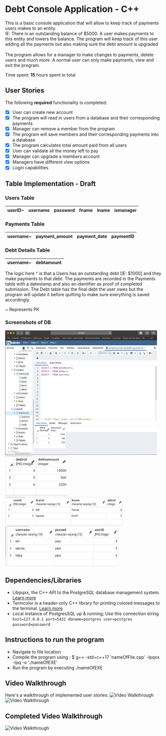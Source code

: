 # Debt Console Application - C++

This is a basic console application that will allow to keep track of payments users makes 
to an entity. 
<br>IE: There is an outstanding balance of $5000. A user makes payments to this entity and lowers the balance.
    The program will keep track of this user adding all the payments
    but also making sure the debt amount is upgraded</br>
<br>The program allows for a manager to make changes to payments, delete users and much more. A normal user
    can only make payments, view and exit the program.</br>

Time spent: **15** hours spent in total

## User Stories

The following **required** functionality is completed:

- [x] User can create new account
- [x] The program will read in users from a database and their corresponding payments
- [x] Manager can remove a member from the program
- [x] The program will save members and their corresponding payments into a database  
- [x] The program calculates total amount paid from all users 
- [x] User can validate all the money left to pay 
- [x] Manager can upgrade a members account 
- [x] Managers have different view options 
- [x] Login capabilities 

## Table Implementation - Draft 

### Users Table
 | userID~ | username | password | fname | lname | ismanager | 
 | ------- | -------- | -------- | ----- | ----- | --------- |

### Payments Table 
 | username~ | payment_amount | payment_date | paymentID| 
 | --------- | -------------- | ------------ | -------- |

### Debt Details Table 
 | username~ | debtamount | 
 | --------- | ---------- |

The logic here ^ is that a Users  has an outstanding debt [IE: $1000] and they make 
payments to that debt. The payments are recorded in the Payments table with a datestamp and also an identifier
as proof of completed submission. The Debt table has the final debt the user owes but the program will update it
before quitting to make sure everything is saved accordingly.

~ Represents PK 

### Screenshots of DB
<img src = "./img/postgresLH.png" title="postgres" width="490" height="400"/>
<img src = "./img/debtImage.png" title="debtTable" width="200" height="130"/>
<img src = "./img/memberImage.png" title="memberTable" width="380" height="90"/>
<img src = "./img/usersImage.png" title="usersTable" width="365" height="130"/>

## Dependencies/Libraries 
- Libpqxx, the C++ API to the PostgreSQL database management system. <a href="http://pqxx.org" >Learn more</a>
- Termcolor is a header-only C++ library for printing colored messages to the terminal. <a href="https://github.com/ikalnytskyi/termcolor" >Learn more</a>
- Local instance of PostgresSQL up & running; Use this connection string `host=127.0.0.1 port=5432 dbname=postgres user=postgres password=password`

## Instructions to run the program
- Navigate to file location
- Compile the program using : $ g++ -std=c++17 'nameOfFile.cpp'  -lpqxx -lpq -o './nameOfEXE'
- Run the program by executing ./nameOfEXE 

## Video Walkthrough

Here's a walkthrough of implemented user stories:
<img src='http://g.recordit.co/sxhqXk1Ppr.gif' title='Video Walkthrough' width='' alt='Video Walkthrough' />
<img src='http://g.recordit.co/R0Uia1UCLl.gif' title='Video Walkthrough' width='' alt='Video Walkthrough' />

## Completed Video Walkthrough 
<img src='http://g.recordit.co/lphaZyVB9E.gif' title='Video Walkthrough' width='' alt='Video Walkthrough' />
